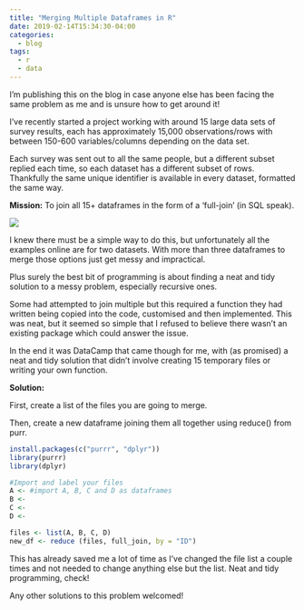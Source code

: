```yaml
---
title: "Merging Multiple Dataframes in R"
date: 2019-02-14T15:34:30-04:00
categories:
  - blog
tags:
  - r
  - data
---
```


I’m publishing this on the blog in case anyone else has been facing the same problem as me and is unsure how to get around it!

I’ve recently started a project working with around 15 large data sets of survey results, each has approximately 15,000 observations/rows with between 150-600 variables/columns depending on the data set.

Each survey was sent out to all the same people, but a different subset replied each time, so each dataset has a different subset of rows. Thankfully the same unique identifier is available in every dataset, formatted the same way.

**Mission:** To join all 15+ dataframes in the form of a ‘full-join’ (in SQL speak).

<img src="/assets/images/merge-dataframes.jpg">

I knew there must be a simple way to do this, but unfortunately all the examples online are for two datasets. With more than three dataframes to merge those options just get messy and impractical.

Plus surely the best bit of programming is about finding a neat and tidy solution to a messy problem, especially recursive ones.

Some had attempted to join multiple but this required a function they had written being copied into the code, customised and then implemented. This was neat, but it seemed so simple that I refused to believe there wasn’t an existing package which could answer the issue.

In the end it was DataCamp that came though for me, with (as promised) a neat and tidy solution that didn’t involve creating 15 temporary files or writing your own function.

**Solution:**

First, create a list of the files you are going to merge.

Then, create a new dataframe joining them all together using reduce() from purr.

```r
install.packages(c("purrr", "dplyr"))
library(purrr)
library(dplyr)

#Import and label your files
A <- #import A, B, C and D as dataframes
B <- 
C <-
D <- 

files <- list(A, B, C, D)
new_df <- reduce (files, full_join, by = "ID")
```

This has already saved me a lot of time as I’ve changed the file list a couple times and not needed to change anything else but the list. Neat and tidy programming, check!

Any other solutions to this problem welcomed!
